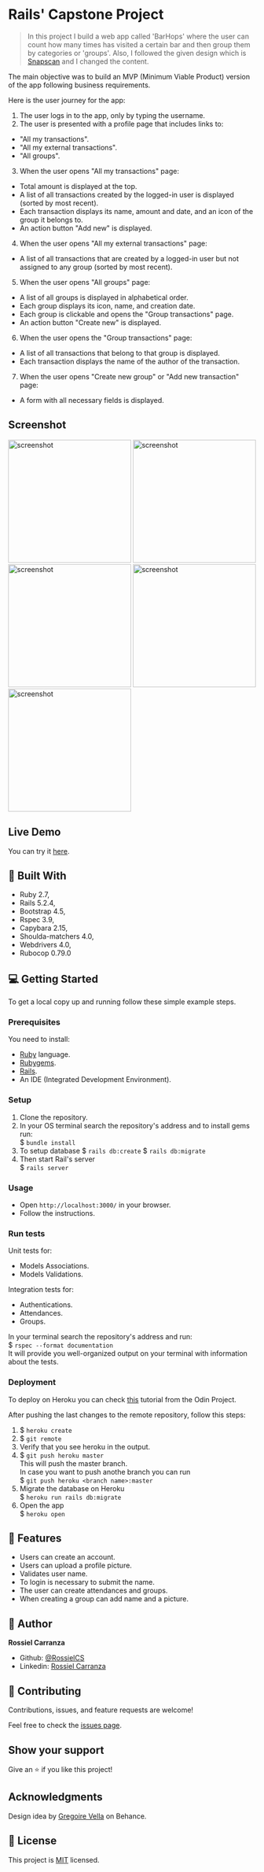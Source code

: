 # Rails' Capstone Project

> In this project I build a web app called 'BarHops' where the user can count how many times has visited a certain bar and then group them by categories or 'groups'.
Also, I followed the given design which is [Snapscan](https://www.behance.net/gallery/19759151/Snapscan-iOs-design-and-branding?tracking_source=) and I changed the content.

The main objective was to build an MVP (Minimum Viable Product) version of the app following business requirements.

Here is the user journey for the app:
1. The user logs in to the app, only by typing the username.
2. The user is presented with a profile page that includes links to:
  * "All my transactions".
  * "All my external transactions".
  * "All groups".
3. When the user opens "All my transactions" page:
  * Total amount is displayed at the top.
  * A list of all transactions created by the logged-in user is displayed (sorted by most recent).
  * Each transaction displays its name, amount and date, and an icon of the group it belongs to.
  * An action button "Add new" is displayed.
4. When the user opens "All my external transactions" page:
  * A list of all transactions that are created by a logged-in user but not assigned to any group (sorted by most recent).
5. When the user opens "All groups" page:
  * A list of all groups is displayed in alphabetical order.
  * Each group displays its icon, name, and creation date.
  * Each group is clickable and opens the "Group transactions" page.
  * An action button "Create new" is displayed.
6. When the user opens the "Group transactions" page:
  * A list of all transactions that belong to that group is displayed.
  * Each transaction displays the name of the author of the transaction.
7. When the user opens "Create new group" or "Add new transaction" page:
  * A form with all necessary fields is displayed.

## Screenshot
<img src="./app/assets/images/screenshot_00.png" alt="screenshot" width="250"/>
<img src="./app/assets/images/screenshot_01.png" alt="screenshot" width="250"/>
<img src="./app/assets/images/screenshot_02.png" alt="screenshot" width="250"/>
<img src="./app/assets/images/screenshot_03.png" alt="screenshot" width="250"/>
<img src="./app/assets/images/screenshot_04.png" alt="screenshot" width="250"/>

## Live Demo

You can try it [here](https://rossielcs-barhops.herokuapp.com/).

## :hammer:  Built With
- Ruby 2.7,
- Rails 5.2.4,
- Bootstrap 4.5,
- Rspec 3.9,
- Capybara 2.15,
- Shoulda-matchers 4.0,
- Webdrivers 4.0,
- Rubocop 0.79.0

## :computer: Getting Started

To get a local copy up and running follow these simple example steps.

### Prerequisites
You need to install:
- [Ruby](https://www.ruby-lang.org/en/documentation/installation/) language.
- [Rubygems](https://rubygems.org/pages/download).
- [Rails](https://guides.rubyonrails.org/getting_started.html#creating-a-new-rails-project-installing-rails).
- An IDE (Integrated Development Environment).

### Setup
1. Clone the repository.
2. In your OS terminal search the repository's address and to install gems run:  
  $ `bundle install`   
3. To setup database
  $ `rails db:create`
  $ `rails db:migrate`   
3. Then start Rail's server   
  $ `rails server`   

### Usage
- Open `http://localhost:3000/` in your browser.
- Follow the instructions.

### Run tests
Unit tests for:  
- Models Associations.  
- Models Validations.  

Integration tests for:
- Authentications.
- Attendances.  
- Groups.

In your terminal search the repository's address and run:  
  $ `rspec --format documentation`   
  It will provide you well-organized output on your terminal with information about the tests.

### Deployment
To deploy on Heroku you can check [this](https://www.theodinproject.com/courses/ruby-on-rails/lessons/preparing-for-deployment) tutorial from the Odin Project.

After pushing the last changes to the remote repository, follow this steps:
1. $ `heroku create`
2. $ `git remote`
3. Verify that you see heroku in the output. 
4. $ `git push heroku master`  
   This will push the master branch.  
   In case you want to push anothe branch you can run   
   $ `git push heroku <branch name>:master` 
4. Migrate the database on Heroku  
   $ `heroku run rails db:migrate` 
5. Open the app  
   $ `heroku open` 
   

## :gem:  Features
* Users can create an account.
* Users can upload a profile picture.
* Validates user name.
* To login is necessary to submit the name.
* The user can create attendances and groups.
* When creating a group can add name and a picture.

## :woman:  Author

**Rossiel Carranza**

- Github: [@RossielCS](https://github.com/RossielCS)
- Linkedin: [Rossiel Carranza](https://www.linkedin.com/in/rossiel-carranza/)

## 🤝 Contributing

Contributions, issues, and feature requests are welcome!

Feel free to check the [issues page](issues/).

## Show your support

Give an ⭐️ if you like this project!

## Acknowledgments
Design idea by [Gregoire Vella](https://www.behance.net/gregoirevella) on Behance.

## 📝  License

This project is [MIT](lic.url) licensed.
